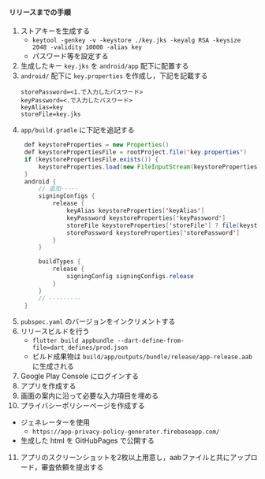 #### リリースまでの手順

1. ストアキーを生成する
    - `keytool -genkey -v -keystore ./key.jks -keyalg RSA -keysize 2048 -validity 10000 -alias key`
    - パスワード等を設定する
2. 生成したキー `key.jks` を `android/app` 配下に配置する
3. `android/` 配下に `key.properties` を作成し，下記を記載する
    ```properties
    storePassword=<1.で入力したパスワード>
    keyPassword=<.で入力したパスワード>
    keyAlias=key
    storeFile=key.jks
    ```
4. `app/build.gradle` に下記を追記する
   ```java
    def keystoreProperties = new Properties()
    def keystorePropertiesFile = rootProject.file('key.properties')
    if (keystorePropertiesFile.exists()) {
        keystoreProperties.load(new FileInputStream(keystorePropertiesFile))
    }
    android {
        // 追加-----
        signingConfigs {
            release {
                keyAlias keystoreProperties['keyAlias']
                keyPassword keystoreProperties['keyPassword']
                storeFile keystoreProperties['storeFile'] ? file(keystoreProperties['storeFile']) : null
                storePassword keystoreProperties['storePassword']
            }
        }

        buildTypes {
            release {
                signingConfig signingConfigs.release
            }
        }
        // ---------
    }
   ```
5. `pubspec.yaml` のバージョンをインクリメントする
6. リリースビルドを行う
   - `flutter build appbundle --dart-define-from-file=dart_defines/prod.json`
   - ビルド成果物は `build/app/outputs/bundle/release/app-release.aab` に生成される
7. Google Play Console にログインする
8. アプリを作成する
9. 画面の案内に沿って必要な入力項目を埋める
10. プライバシーポリシーページを作成する
   - ジェネレーターを使用
     - `https://app-privacy-policy-generator.firebaseapp.com/`
   - 生成した html を GitHubPages で公開する
11. アプリのスクリーンショットを2枚以上用意し，aabファイルと共にアップロード，審査依頼を提出する